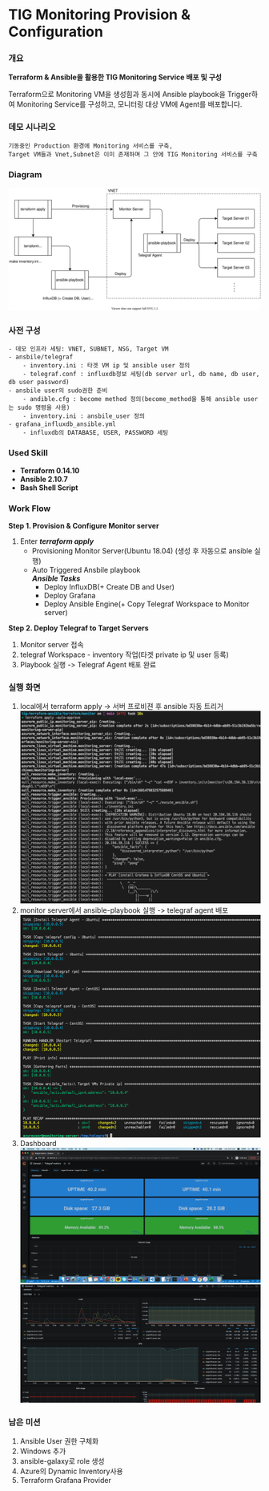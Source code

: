 # TIG Monitoring Provision & Configuration
### 개요
**Terraform & Ansible을 활용한 TIG Monitoring Service 배포 및 구성**
<p>Terraform으로 Monitoring VM을 생성힘과 동시에 Ansible playbook을 Trigger하여 Monitoring Service를 구성하고, 모니터링 대상 VM에 Agent를 배포합니다.</p>

### 데모 시나리오
```
기동중인 Production 환경에 Monitoring 서비스를 구축,
Target VM들과 Vnet,Subnet은 이미 존재하며 그 안에 TIG Monitoring 서비스를 구축
```

### Diagram
![archi](./images/tig.svg)

### 사전 구성
    - 데모 인프라 세팅: VNET, SUBNET, NSG, Target VM
    - ansbile/telegraf
        - inventory.ini : 타겟 VM ip 및 ansible user 정의
        - telegraf.conf : influxdb정보 세팅(db server url, db name, db user, db user password)
    - ansbile user의 sudo권한 준비
        - andible.cfg : become method 정의(become_method을 통해 ansible user는 sudo 명령을 사용)
        - inventory.ini : ansbile_user 정의
    - grafana_influxdb_ansible.yml
        - influxdb의 DATABASE, USER, PASSWORD 세팅

### Used Skill
- **Terraform 0.14.10**
- **Ansible 2.10.7**
- **Bash Shell Script**

### Work Flow
**Step 1. Provision & Configure Monitor server**
1. Enter ***terraform apply***
    - Provisioning Monitor Server(Ubuntu 18.04) (생성 후 자동으로 ansible 실행)
    - Auto Triggered Ansbile playbook<br>
        ***Ansible Tasks***
        - Deploy InfluxDB(+ Create DB and User)
        - Deploy Grafana
        - Deploy Ansible Engine(+ Copy Telegraf Workspace to Monitor server)

**Step 2. Deploy Telegraf to Target Servers** 
1. Monitor server 접속
2. telegraf Workspace - inventory 작업(타겟 private ip 및 user 등록)
3. Playbook 실행 -> Telegraf Agent 배포 완료

### 실행 화면
1. local에서 terraform apply -> 서버 프로비젼 후 ansible 자동 트리거
![autotrigger](./images/AutoTriggering.png)
2. monitor server에서 ansible-playbook 실행 -> telegraf agent 배포
![deploy_telegraf](./images/deploy_telegraf.png)
3. Dashboard
![dashboard](./images/dashboard.png)
![dashboard2](./images/dashboard2.png)

### 남은 미션
1. Ansible User 권한 구체화
2. Windows 추가
3. ansible-galaxy로 role 생성
4. Azure의 Dynamic Inventory사용 
5. Terraform Grafana Provider